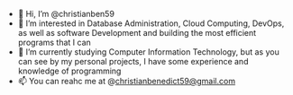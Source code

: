- 👋 Hi, I’m @christianben59
- 👀 I’m interested in Database Administration, Cloud Computing, DevOps, as well as software Development and building the most efficient programs that I can
- 🌱 I’m currently studying Computer Information Technology, but as you can see by my personal projects, I have some experience and knowledge of programming
- 📫 You can reahc me at @christianbenedict59@gmail.com


